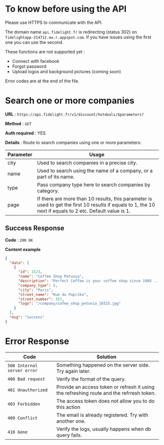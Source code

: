 # To know before using the API

Please use HTTPS to communicate with the API.

The domain name `api.fidelight.fr` is redirecting (status 302) on `fidelightapp-314712.ew.r.appspot.com`. If you have issues using the first one you can use the second.

These functions are not supported yet :
- Connect with facebook
- Forgot password
- Upload logos and background pictures (coming soon)

Error codes are at the end of the file.


# Search one or more companies

**URL** : `https://api.fidelight.fr/v1/discount/hotdeals/$parameters?`

**Method** : `GET`

**Auth required** : YES

**Details** : Route to search companies using one or more parameters:

Parameter | Usage
--- | ---
city | Used to search companies in a precise city.
name | Used to search using the name of a company, or a part of its name.
type | Pass company type here to search companies by category.
page | If there are more than 10 results, this parameter is used to get the first 10 results if equals to 1, the 10 next if equals to 2 etc. Default value is 1.

## Success Response

**Code** : `200 OK`

**Content example**

```json
{
  "data": [
    {
      "id": 1523,
      "name": "Coffee Shop Petunia",
      "description": "Perfect Coffee is your coffee shop since 1989 ...",
      "company_type": 5,
      "city": "Paris",
      "street_name": "Rue du Paprika",
      "street_number": 357,
      "logo": "/company/cofee_shop_petunia_16515.jpg"
    }
  ],
  "msg": "success"
}
```


# Error Response

Code | Solution
--- | ---
`500 Internal server error` | Something happened on the server side. Try again later.
`400 Bad request` | Verify the format of the query.
`401 Unauthorized` | Provide an access token or refresh it using the refreshing route and the refrresh token.
`403 Forbidden` | The access token does not allow you to do this action
`409 Conflict` | The email is already registered. Try with another one.
`410 Gone` | Verify the logs, usually happens when db query fails.

